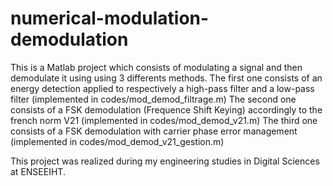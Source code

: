 # numerical-modulation-demodulation
This is a Matlab project which consists of modulating a signal and then demodulate it using using 3 differents methods.
The first one consists of an energy detection applied to respectively a high-pass filter and a low-pass filter (implemented in codes/mod_demod_filtrage.m)
The second one consists of a FSK demodulation (Frequence Shift Keying) accordingly to the french norm V21 (implemented in codes/mod_demod_v21.m)
The third one consists of a FSK demodulation with carrier phase error management (implemented in codes/mod_demod_v21_gestion.m)

This project was realized during my engineering studies in Digital Sciences at ENSEEIHT.
